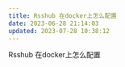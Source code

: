 ```yaml
---
title: Rsshub 在docker上怎么配置
date: 2023-06-28 21:14:03
updated: 2023-07-28 10:38:12
---
```

Rsshub 在docker上怎么配置
